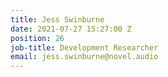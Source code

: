 ```yaml
---
title: Jess Swinburne
date: 2021-07-27 15:27:00 Z
position: 26
job-title: Development Researcher
email: jess.swinburne@novel.audio
---
```


